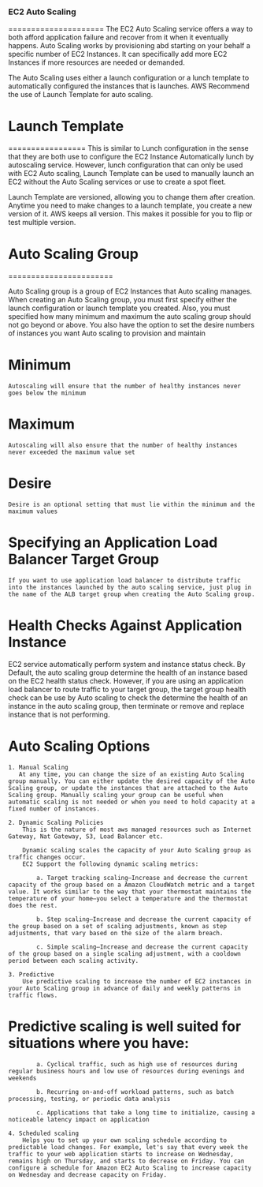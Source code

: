 ### EC2 Auto Scaling
=====================
The EC2 Auto Scaling service offers a way  to both afford application failure and recover from it when it eventually happens. Auto Scaling works by provisioning abd starting on your behalf a specific number of EC2 Instances. It can specifically add more EC2 Instances if more resources are needed or demanded.

The Auto Scaling uses either a launch configuration or a lunch template to automatically configured the instances that is launches. AWS Recommend the use of Launch Template for auto scaling.

# Launch Template
=================
This is similar to Lunch configuration in the sense that they are both use to configure the EC2 Instance Automatically lunch by autoscaling service. However,  lunch configuration that can only be used with EC2 Auto scaling, Launch Template can be used to manually launch an EC2 without the Auto Scaling services or use to create a spot fleet.

Launch Template are versioned, allowing you to change them after creation. Anytime you need to make changes to a launch template, you create a new version of it. AWS keeps all version. This makes it possible for you to flip or test multiple version.

# Auto Scaling Group
=======================

Auto Scaling group is a group of EC2 Instances that Auto scaling manages. When creating an Auto Scaling group, you must first specify either the launch configuration or launch template you created. Also, you must specified how many minimum and maximum the auto scaling group should not go beyond or above. You also have the option to set the desire numbers of instances you want Auto scaling to provision and maintain


# Minimum 
    Autoscaling will ensure that the number of healthy instances never goes below the minimum

# Maximum
    Autoscaling will also ensure that the number of healthy instances never exceeded the maximum value set
# Desire 
    Desire is an optional setting that must lie within the minimum and the maximum values

# Specifying an Application Load Balancer Target Group
    If you want to use application load balancer to distribute traffic into the instances launched by the auto scaling service, just plug in the name of the ALB target group when creating the Auto Scaling group.
# Health Checks Against Application Instance
   EC2 service automatically perform system and instance status check. By Default, the auto scaling group determine the health of an instance based on the EC2 health status check. However, if you are using an application load balancer to route traffic to your target group, the target group health check can be use by Auto scaling to check the determine the health of an instance in the auto scaling group, then terminate or remove and replace instance that is not performing.

# Auto Scaling Options
    1. Manual Scaling
       At any time, you can change the size of an existing Auto Scaling group manually. You can either update the desired capacity of the Auto Scaling group, or update the instances that are attached to the Auto Scaling group. Manually scaling your group can be useful when automatic scaling is not needed or when you need to hold capacity at a fixed number of instances.

    2. Dynamic Scaling Policies
        This is the nature of most aws managed resources such as Internet Gateway, Nat Gateway, S3, Load Balancer etc. 
        
        Dynamic scaling scales the capacity of your Auto Scaling group as traffic changes occur.
        EC2 Support the following dynamic scaling metrics:

            a. Target tracking scaling—Increase and decrease the current capacity of the group based on a Amazon CloudWatch metric and a target value. It works similar to the way that your thermostat maintains the temperature of your home—you select a temperature and the thermostat does the rest.

            b. Step scaling—Increase and decrease the current capacity of the group based on a set of scaling adjustments, known as step adjustments, that vary based on the size of the alarm breach.

            c. Simple scaling—Increase and decrease the current capacity of the group based on a single scaling adjustment, with a cooldown period between each scaling activity.

    3. Predictive 
        Use predictive scaling to increase the number of EC2 instances in your Auto Scaling group in advance of daily and weekly patterns in traffic flows.

 #       Predictive scaling is well suited for situations where you have:

            a. Cyclical traffic, such as high use of resources during regular business hours and low use of resources during evenings and weekends

            b. Recurring on-and-off workload patterns, such as batch processing, testing, or periodic data analysis

            c. Applications that take a long time to initialize, causing a noticeable latency impact on application

    4. Scheduled scaling 
        Helps you to set up your own scaling schedule according to predictable load changes. For example, let's say that every week the traffic to your web application starts to increase on Wednesday, remains high on Thursday, and starts to decrease on Friday. You can configure a schedule for Amazon EC2 Auto Scaling to increase capacity on Wednesday and decrease capacity on Friday.